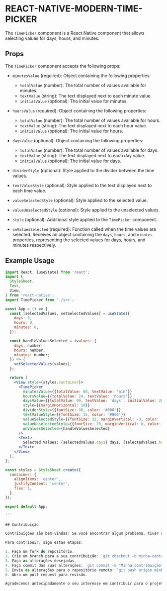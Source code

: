 # REACT-NATIVE-MODERN-TIME-PICKER

The `TimePicker` component is a React Native component that allows selecting values for days, hours, and minutes.

## Props

The `TimePicker` component accepts the following props:

- `minutesValue` (required): Object containing the following properties:
  - `totalValue` (number): The total number of values available for minutes.
  - `textValue` (string): The text displayed next to each minute value.
  - `initialValue` (optional): The initial value for minutes.

- `hoursValue` (required): Object containing the following properties:
  - `totalValue` (number): The total number of values available for hours.
  - `textValue` (string): The text displayed next to each hour value.
  - `initialValue` (optional): The initial value for hours.

- `daysValue` (optional): Object containing the following properties:
  - `totalValue` (number): The total number of values available for days.
  - `textValue` (string): The text displayed next to each day value.
  - `initialValue` (optional): The initial value for days.

- `dividerStyle` (optional): Style applied to the divider between the time values.

- `textValueStyle` (optional): Style applied to the text displayed next to each time value.

- `valueSelectedStyle` (optional): Style applied to the selected value.

- `valueUnselectedStyle` (optional): Style applied to the unselected values.

- `style` (optional): Additional style applied to the `TimePicker` component.

- `onValuesSelected` (required): Function called when the time values are selected. Receives an object containing the `days`, `hours`, and `minutes` properties, representing the selected values for days, hours, and minutes respectively.

## Example Usage

```jsx
import React, {useState} from 'react';
import {
  StyleSheet,
  Text,
  View,
} from 'react-native';
import TimePicker from './src';

const App = () => {
  const [selectedValues, setSelectedValues] = useState({
    days: 0,
    hours: 0,
    minutes: 0,
  });

  const handleValuesSelected = (values: {
    days: number;
    hours: number;
    minutes: number;
  }) => {
    setSelectedValues(values);
  };

  return (
    <View style={styles.container}>
      <TimePicker
        minutesValue={{totalValue: 60, textValue: 'min'}}
        hoursValue={{totalValue: 24, textValue: 'hours'}}
        daysValue={{totalValue: 99, textValue: 'days', initialValue: 20}}
        style={{marginHorizontal: 10}}
        dividerStyle={{fontSize: 30, color: '#000'}}
        textValueStyle={{fontSize: 15, color: '#000'}}
        valueSelectedStyle={{fontSize: 32, marginVertical: -3, color: '#000', opacity: 1}}
        valueUnselectedStyle={{fontSize: 20, marginVertical: 0, color: '#000', opacity: 0.5}}
        onValuesSelected={handleValuesSelected}
      />
      <Text>
        Selected Values: {selectedValues.days} days, {selectedValues.hours} hours, {selectedValues.minutes} minutes
      </Text>
    </View>
  );
};

const styles = StyleSheet.create({
  container: {
    alignItems: 'center',
    justifyContent: 'center',
    flex: 1,
  },
});

export default App;

´´´

## Contribuição

Contribuições são bem-vindas! Se você encontrar algum problema, tiver alguma ideia de melhoria ou desejar adicionar novos recursos ao componente `TimePicker`, fique à vontade para abrir uma nova issue ou enviar um pull request.

Para contribuir, siga estas etapas:

1. Faça um fork do repositório.
2. Crie um branch para a sua contribuição: `git checkout -b minha-contribuicao`.
3. Faça as alterações desejadas.
4. Faça commit das suas alterações: `git commit -m "Minha contribuição"`.
5. Envie as alterações para o repositório remoto: `git push origin minha-contribuicao`.
6. Abra um pull request para revisão.

Agradecemos antecipadamente o seu interesse em contribuir para o projeto!



